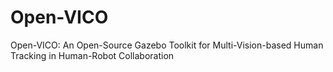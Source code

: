 # Open-VICO
Open-VICO: An Open-Source Gazebo Toolkit for Multi-Vision-based Human Tracking in Human-Robot Collaboration
